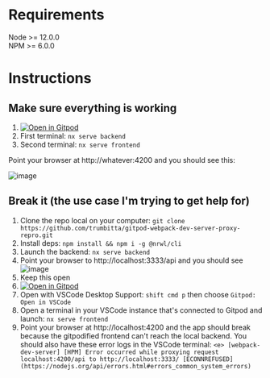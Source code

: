 # Requirements

Node >= 12.0.0  
NPM >= 6.0.0

# Instructions

## Make sure everything is working

1. [![Open in Gitpod](https://gitpod.io/button/open-in-gitpod.svg)](https://gitpod.io/#https://github.com/trumbitta/gitpod-webpack-dev-server-proxy-repro)
1. First terminal: `nx serve backend`
1. Second terminal: `nx serve frontend`

Point your browser at http://whatever:4200 and you should see this:

![image](https://user-images.githubusercontent.com/462705/141323549-2a7e7e7d-5b5f-43e5-afe9-8a226ef91907.png)

## Break it (the use case I'm trying to get help for)

1. Clone the repo local on your computer: `git clone https://github.com/trumbitta/gitpod-webpack-dev-server-proxy-repro.git`
1. Install deps: `npm install && npm i -g @nrwl/cli`
1. Launch the backend: `nx serve backend`
1. Point your browser to http://localhost:3333/api and you should see ![image](https://user-images.githubusercontent.com/462705/141324127-ba2cc7fa-276f-4ae9-9e27-bf543636deb5.png)
1. Keep this open 
1. [![Open in Gitpod](https://gitpod.io/button/open-in-gitpod.svg)](https://gitpod.io/#https://github.com/trumbitta/gitpod-webpack-dev-server-proxy-repro)
1. Open with VSCode Desktop Support: `shift cmd p` then choose `Gitpod: Open in VSCode` 
1. Open a terminal in your VSCode instance that's connected to Gitpod and launch: `nx serve frontend`
1. Point your browser at http://localhost:4200 and the app should break because the gitpodified frontend can't reach the local backend. You should also have these error logs in the VSCode terminal: `<e> [webpack-dev-server] [HPM] Error occurred while proxying request localhost:4200/api to http://localhost:3333/ [ECONNREFUSED] (https://nodejs.org/api/errors.html#errors_common_system_errors)`
